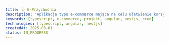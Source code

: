 ```yaml
---
title: 🩺 E-Przychodnia
description: "Aplikacja typu e-commerce mająca na celu ułatwienie korzystania z dobrodziejstw służby zdrowia. All-in-one, znajdziesz tutaj możliwość umawiania wizyt, wyszukiwania najbliższych placówek zdrowia, podgląd skierowań i recept i wiele innych opcji."
keywords: [typescript, e-commerce, projekt, angular, nestjs, crud]
technologies: [typescript, angular, nestjs]
createdAt: 2025-03-01
status: IN_PROGRESS
---
```

